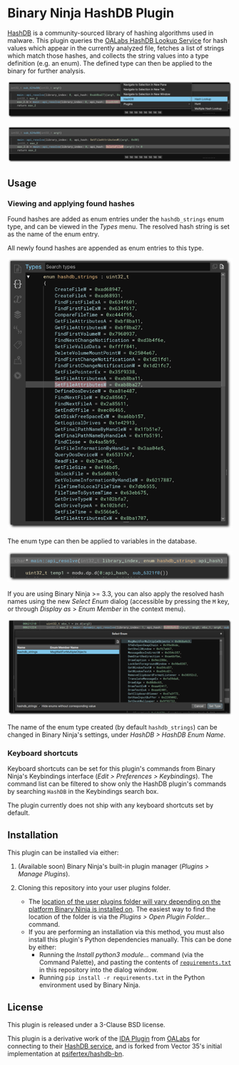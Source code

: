 # Binary Ninja HashDB Plugin

[HashDB](https://github.com/OALabs/hashdb) is a community-sourced library of hashing algorithms used in malware. This plugin queries the [OALabs HashDB Lookup Service](https://hashdb.openanalysis.net/) for hash values which appear in the currently analyzed file, fetches a list of strings which match those hashes, and collects the string values into a type definition (e.g. an enum). The defined type can then be applied to the binary for further analysis.

![](images/hashlookup-screenshot-border.png)

![](images/hashlookup-result-screenshot-border.png)

## Usage

### Viewing and applying found hashes

Found hashes are added as enum entries under the `hashdb_strings` enum type, and can be viewed in the _Types_ menu. The resolved hash string is set as the name of the enum entry.

All newly found hashes are appended as enum entries to this type.

![](images/hash-created-enum-screenshot-border.png)

The enum type can then be applied to variables in the database.

![](images/hash-created-enum-applied-function-arg-screenshot-border.png)

If you are using Binary Ninja >= 3.3, you can also apply the resolved hash names using the new _Select Enum_ dialog (accessible by pressing the `M` key, or through _Display as_ > _Enum Member_ in the context menu).

![](images/hash-enum-selection-dialog-screenshot-border.png)

The name of the enum type created (by default `hashdb_strings`) can be changed in Binary Ninja's settings, under _HashDB > HashDB Enum Name_.

### Keyboard shortcuts

Keyboard shortcuts can be set for this plugin's commands from Binary Ninja's Keybindings interface (_Edit > Preferences > Keybindings_). The command list can be filtered to show only the HashDB plugin's commands by searching `HashDB` in the Keybindings search box.

The plugin currently does not ship with any keyboard shortcuts set by default.

## Installation

This plugin can be installed via either:

1) (Available soon) Binary Ninja's built-in plugin manager (_Plugins > Manage Plugins_).

2) Cloning this repository into your user plugins folder.
    - The [location of the user plugins folder will vary depending on the platform Binary Ninja is installed on](https://docs.binary.ninja/guide/index.html#user-folder). The easiest way to find the location of the folder is via the _Plugins > Open Plugin Folder..._ command.
    - If you are performing an installation via this method, you must also install this plugin's Python dependencies manually. This can be done by either:
        - Running the _Install python3 module..._ command (via the Command Palette), and pasting the contents of [`requirements.txt`](requirements.txt) in this repository into the dialog window.
        - Running `pip install -r requirements.txt` in the Python environment used by Binary Ninja.

## License

This plugin is released under a 3-Clause BSD license.

This plugin is a derivative work of the [IDA Plugin](https://github.com/OALabs/hashdb-ida/) from [OALabs](https://oalabs.openanalysis.net/) for connecting to their [HashDB service](https://hashdb.openanalysis.net/), and is forked from Vector 35's initial implementation at [psifertex/hashdb-bn](https://github.com/psifertex/hashdb-bn).